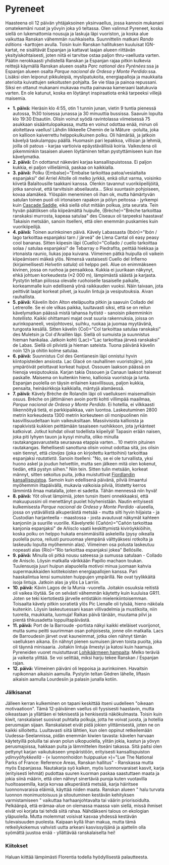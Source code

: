 # Pyreneet

Haasteena oli 12 päivän yhtäjaksoinen yksinvaellus, jossa kannoin mukanani omatekemäni ruoat ja yövyin joka yö teltassa. Olen valinnut Pyreneet, koska siellä on lukemattomia nousuja ja laskuja läpi vuoriston, ja koska alue vaikuttaa Ranskan vähemmän ruuhkaiselta. Suunnittelin matkani *Rando éditions* -karttojen avulla. Toisin kuin Ranskan hallituksen kuuluisat IGN-kartat, ne sisältävät Espanjan ja kattavat laajan alueen riittävän yksityiskohtaisesti, joten niitä ei tarvitse ostaa paljon thru-vaellusta varten. Päätin nerokkaasti yhdistellä Ranskan ja Espanjan rajaa pitkin kulkevia reittejä käymällä Ranskan alueen osalta *Parc national des Pyrénées*:ssa ja Espanjan alueen osalta *Parque nacional de Ordesa y Monte Perdido*:ssa. Lisäksi olen leiponut pikkuleipiä, myslipatukoita, energiapalloja ja maukkaita aterioita kuivattujen sekoitusten pohjalta. Se vie tilaa ja painoa repussani. Siksi en ottanut mukanani mukavaa mutta painavaa kameraani laatukuvia varten. En ole katunut, koska en löytänyt inspiraatiota enkä tarpeeksi villejä maisemia.

* **1. päivä:** Heräsin klo 4:55, otin 1 tunnin junan, vietin 9 tuntia pienessä autossa, 1h30 toisessa junassa ja 30 minuuttia bussissa. Saavuin lopulta klo 19:30 Etsautiin. Olisin voinut syödä ravintolassa viimeisessä 75 asukkaan sisääntulopaikassa, mutta en voinut odottaa enää, minun oli aloitettava vaellus! Lähdin liikkeelle Chemin de la Mâture -polulta, joka on kallioon kaiverrettu helppokulkuinen polku. Oli hämärää, ja jatkoin kävelyä taskulamppu päällä. Huomasin pari lepakkoa, villisian ja lehmiä, joilla oli patous - karjaa vartioivia epäystävällisiä koiria. Vaikeutena oli pikemminkin tasaisen alueen löytäminen teltan pystyttämiseen kuin itse kävelymatka.
* **2. päivä:** En odottanut näkeväni karjaa kansallispuistossa. Ei paljon kukkia, ei paljon villieläimiä, paskaa on kaikkialla.
* **3. päivä:** Polku {Embalse}="Embalse tarkoittaa patoa/vesialtaita espanjaksi" del Arriel Altolle oli melko jyrkkä, enkä ollut varma, voisinko kiivetä Balaïtousille taakkani kanssa. Olenkin tavannut vuorikiipeilijöitä, jotka sanoivat, että tarvitsisin abseilausta... Siksi suuntasin pohjoiseen, kovaa alamäkeä. Ylöspäin meneminen oli ihan ok, mutta hämärtyvän satulan toinen puoli oli irtonaisen rapakon ja pölyn peitossa - jyrkempi kuin [Cascade Saddle](story:Rees_Lochnagar_Dart), eikä siellä ollut mitään polkua, jota seurata. Tein hyvän päätöksen olla kiipeämättä huipulle, {Brèche}="Brèche tarkoittaa ranskaksi murrosta, kapeaa satulaa" des Ciseaux oli tarpeeksi haastava! Takaisin metsään, sanoin itselleni, että olen enemmän puskamies kuin vuorikiipeilijä.
* **4. päivä:** Toinen aurinkoinen päivä. Kävely Labassasta {Ibón}="Ibón / lago tarkoittaa espanjaksi tarn / järveä" de Llena Cantal oli easy peasy cool bananas. Sitten kiipesin läpi {Cuello}="Collado / cuello tarkoittaa solaa / satulaa espanjaksi" de Tebarray o Piedrafita, peittää hiekkaa ja irtonaista raunio, liukas jopa kuivana. Viimeinen pätkä huipulla oli vaikein kiipeämiseni mäkeä ylös. Nimensä vastaisesti Cuello del Infierno (kirjaimellisesti *Helvetin satula*) oli helppo peli. Alue on enimmäkseen kivinen, jossa on ruohoa ja pensaikkoa. Kukkia ei juurikaan näkynyt, ehkä johtuen korkeudesta (≈2 000 m), lämpimästä säästä ja karjasta. Pystytin teltan piilossa olevalle ruohoiselle tasaiselle paikalle, korkeammalle kuin edellisenä yönä raikkauden vuoksi. Näin taivaan, jota peittivät laajat korkeat pilvet, ja kuulin lintuja ja vesiputouksia. Aivan rauhallista.
* **5. päivä:** Kävelin Ibón Alton eteläpuolta pitkin ja saavuin Collado del Letrerolle. Se ei ole vilkas paikka, luultavasti siksi, että se on reilun kävelymatkan päässä mistä tahansa *hytistä* - sanoisin pikemminkin *hotellista*. Kaikki ohittamani majat ovat suuria rakennuksia, joissa on aurinkopaneeli, vesijohtovesi, suihku, ruokaa ja juomaa myytävänä, tungosta kesällä. Sitten kävelin {Col}="Col tarkoittaa satulaa ranskaksi" des Muletsin ja Col d'Araillén läpi. Siellä oli sumuista ja suunnistus hieman hankalaa. Jatkoin kohti {Lac}="Lac tarkoittaa järveä ranskaksi" de Labas. Siellä oli pilvistä ja hieman sateista. Tuona päivänä kävelin noin 12h ja ohitin kolme satulaa.
* **6. päivä:** Suunnistus Col des Gentianesin läpi onnistui hyvin kiintopisteiden ansiosta. Lac Glacé on rauhallinen vuoristojärvi, jota ympäröivät pelottavat korkeat huiput. Ossouen laakson päässä on hienoja vesiputouksia. Karjan takia Ossouen ja Canaun laaksot haisevat paskalle. Maisema on kuitenkin hieno, kallioisia vuoristoja ja lunta. Espanjan puolella on täysin erilainen kasvillisuus, paljon kukkia, pensaita, heinäsirkkoja kaikkialla, mäntyjä alamäessä.
* **7. päivä:** Kävely Brèche de Rolandin läpi oli vaellukseni maisemallisin osuus. Brèche on jättimäinen avoin portti kohti villimpää maailmaa, *Parque nacional de Ordesa y Monte Perdido*. Ei hotellia, ei vilkkaasti liikennöityä tietä, ei parkkipaikkaa, vain luontoa. Laskeutuminen 2800 metrin korkeudesta 1300 metrin korkeuteen oli monipuolinen niin kasvillisuudeltaan kuin vaikeuksiltaan. Massiivisista kallioista ja rapakivistä kukkien peittämään tasaiseen ruohikkoon, jota jyrkänteet katkoivat. Jotkut kohdat olivat todellista kiipeilyä! Tapasin erään naisen, joka piti lyhyen tauon ja kysyi minulta, oliko minulla rautakangasvarusteita seuraavaa etappia varten... 10 metrin pituinen rautakangas. Rehellisesti sanottuna olisin voinut odottaa sitä, jos olisin vain tiennyt, että *clavijas* (joka on kirjoitettu karttoihini) tarkoittaa espanjaksi *rautatietä*. Sanoin itselleni: "No, se ei ole turvallista, yksi huono askel ja joudun helvettiin, mutta sen jälkeen mitä olen kokenut, tiedän, että pystyn siihen." Niin tein. Sitten tulin metsään, korkeat männyt, sitten sekoitus puita, jotka muistuttivat [Fiordlandin kansallispuistoa](story:Dusky_Track). Samoin kuin edellisenä päivänä, pilviä ilmaantui myöhemmin iltapäivällä, mukavia valkoisia pilviä, litistetty kerros lämmintä ilmaa matalalla, joten ei sadetta. Tähän mennessä niin hyvä!
* **8. päivä:** Yöt olivat lämpimiä, joten tunsin itseni onnekkaaksi, että makuupussini oli menettänyt puolet höyhenistään. Nautin erityisesti kulkemisesta *Parque nacional de Ordesa y Monte Perdido* -alueella, jossa on ystävällistä alkuperäistä metsää - mutta silti hyvin hiljaista - ja Custodian harjanteella - maastossa - josta avautuvat näkymät kahteen kanjoniin ja suurille vuorille. Kävelyretki {Cañón}="Cañón tarkoittaa kanjonia espanjaksi" de Añisclo vaatii keskittymistä kiviröykkiöihin, koska polku on helppo hukata ensimmäisillä askeleilla (pysy oikealla puolella puroa, reilusti purouomaa ylempänä välttyäksesi rotkolta ja laskeudu lopulta myöhemmin alas). Viimeinen osa polusta laskeutuu nopeasti alas {Río}="Río tarkoittaa espanjaksi jokea" Bellósille.
* **9. päivä:** Minulla oli pitkä nousu sateessa ja sumussa satulaan - Collado de Anisclo. Löysin matkalla värikkään Papilio machaon toukan. Tuulensuoja juuri huipun alapuolella motivoi minua juomaan kahvia supermaukkaiden kotitekoisten energiapallojen kanssa. Pari haaskalintua lensi sumuisten huippujen ympärillä. Ne ovat tyylikkäitä isoja lintuja. Jatkoin alas ja ylös La Larriin.
* **10. päivä:** Kävin Lagos de la Munia -vuorella. Joitakin osuuksia reitistä oli vaikea löytää. Se on selvästi vähemmän käytetty kuin kuuluisa GR11. Joten se teki kiertotiestä järvelle entistäkin mielenkiintoisemman. Toisaalta kävely pitkin soratietä ylös Pic Lienalle oli tylsää, hieno näköala kuitenkin. Löysin laskeutuessani kasan villivadelmia ja mustikoita, niin tuoreita, maukkaita, luomuja! Raikas päivä tänään, muutama pilvi ja pientä tihkusadetta loppuiltapäivästä.
* **11. päivä:** Port de la Barroude -portista näkyi kaikki eteläiset vuorijonot, mutta sumu peitti suurimman osan pohjoisesta, jonne olin matkalla. Lacs de Barroudesin järvet ovat kauneimmat, jotka olen nähnyt tämän vaelluksen aikana. En nähnyt pienen sumuisen järven toista puolta, joka oli täynnä minisaaria. Joitakin lintuja ilmestyi ja katosi kuin haamuja. Pyreneiden vuoret muistuttavat [Lohikäärmeen hampaita](story:Around_Dragons_Teeth): Melko teräviä ja vaikeita ylittää. Se voi selittää, miksi harju tekee Ranskan / Espanjan rajan.
* **12. päivä:** Viimeinen päiväni oli leppoisa ja aurinkoinen. Havaitsin rupikonnan aikaisin aamulla. Pystytin teltan Gѐdren lähelle, liftasin aikaisin aamulla Lourdesiin ja palasin junalla kotiin.

### Jälkisanat

Jälleen kerran kulkeminen on tapani keskittää itseni uudelleen "oikeaan motivaatioon". Tämä 12-päiväinen vaellus oli fyysisesti haastavin, mutta oikeastaan ja yllättäen ei teknisestä ja henkisestä näkökulmasta. Toisin kuin kiwit, ranskalaiset suosivat puhtaita polkuja, jotta he voivat juosta, ja hotellia perusmajan sijaan. Ranskalaiset eivät pidä jokien ylittämisestä, joten ne on kaikki silloitettu. Luultavasti siitä lähtien, kun olen oppinut retkeilemään Uudessa-Seelannissa, pidän enemmän kiwien tavasta: kävelen harvaan käytetyillä poluilla tai aivan polun ulkopuolella, ylitän jokia, kastun ja yövyn perusmajoissa, hakkaan puita ja lämmittelen itseäni takassa. Sitä paitsi olen pettynyt karjan vaikutukseen ympäristöön, erityisesti kansallispuiston *ydinvyöhykkeellä* - {« luonnonhoidon huippualue »}="Lue The National Parks of France: Reference Areas, Ranskan hallitus" - Ranskassa mutta myös Espanjassa. Nautakarja syö kaiken, myös luonnonvaraiset kasvit, karja (erityisesti lehmät) pudottaa suuren kuorman paskaa saastuttaen maata ja jokia siinä määrin, että olen nähnyt sinertäviä puroja kuten vuotavilla huoltoasemilla, karja korvaa alkuperäistä metsää, karja häiritsee luonnonvaraisia eläimiä, käyttää niiden maata. Ranskan alueen " halu turvata luonnon monimuotoisuus ja sitoutuminen kestävän kehityksen varmistamiseen " vaikuttaa harhaanjohtavalta tai väärin priorisoidulta. Pelkäänpä, että erämaa-alue on olemassa maassa vain siellä, missä ihmiset eivät voi korjata tai tehdä siitä rahaa. Nähdäkseni talous on ekologian yläpuolella. Mutta molemmat voisivat kasvaa yhdessä kestävän tulevaisuuden puolesta. Kaipaan kyllä lihan makua, mutta tämä retkeilykokemus vahvisti uutta arkeani kasvissyöjänä ja ajattelin olla syömättä juustoa enää - yllättävää ranskalaiselta hei!

### Kiitokset

Haluan kiittää lämpimästi Florentia todella hyödyllisestä palautteesta.
